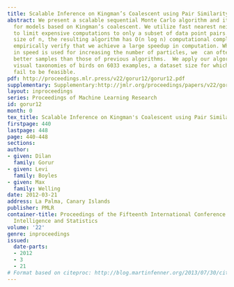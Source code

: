 ```yaml
---
title: Scalable Inference on Kingman’s Coalescent using Pair Similarity
abstract: We present a scalable sequential Monte Carlo algorithm and its greedy counterpart
  for models based on Kingman’s coalescent. We utilize fast nearest neighbor algorithms
  to limit expensive computations to only a subset of data point pairs. For a dataset
  size of n, the resulting algorithm has O(n log n) computational complexity.  We
  empirically verify that we achieve a large speedup in computation. When the gain
  in speed is used for increasing the number of particles, we  can often  obtain significantly
  better samples than those of previous algorithms.  We apply our algorithm for learning
  visual taxonomies of birds on 6033 examples, a dataset size for which previous algorithms
  fail to be feasible.
pdf: http://proceedings.mlr.press/v22/gorur12/gorur12.pdf
supplementary: Supplementary:http://jmlr.org/proceedings/papers/v22/gorur12/gorur12Supple.pdf
layout: inproceedings
series: Proceedings of Machine Learning Research
id: gorur12
month: 0
tex_title: Scalable Inference on Kingman's Coalescent using Pair Similarity
firstpage: 440
lastpage: 448
page: 440-448
sections: 
author:
- given: Dilan
  family: Gorur
- given: Levi
  family: Boyles
- given: Max
  family: Welling
date: 2012-03-21
address: La Palma, Canary Islands
publisher: PMLR
container-title: Proceedings of the Fifteenth International Conference on Artificial
  Intelligence and Statistics
volume: '22'
genre: inproceedings
issued:
  date-parts:
  - 2012
  - 3
  - 21
# Format based on citeproc: http://blog.martinfenner.org/2013/07/30/citeproc-yaml-for-bibliographies/
---
```

